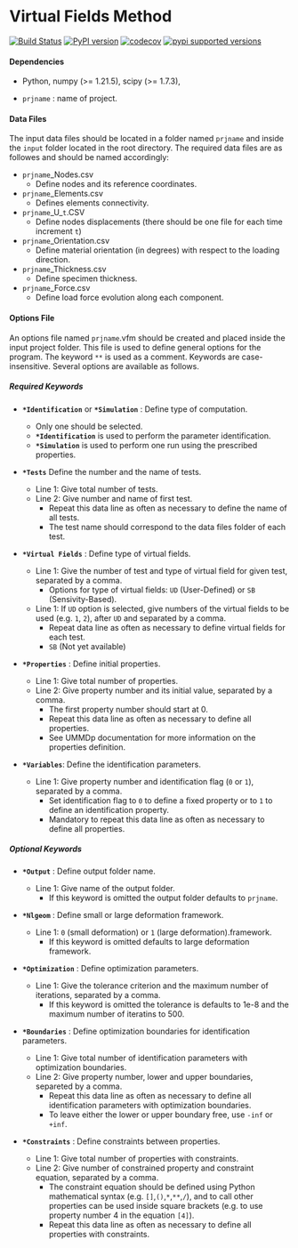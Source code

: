# Virtual Fields Method

[![Build Status](https://travis-ci.org/kubernetes-client/python.svg?branch=master)](https://travis-ci.org/kubernetes-client/python)
[![PyPI version](https://badge.fury.io/py/kubernetes.svg)](https://badge.fury.io/py/kubernetes)
[![codecov](https://codecov.io/gh/kubernetes-client/python/branch/master/graph/badge.svg)](https://codecov.io/gh/kubernetes-client/python "Non-generated packages only")
[![pypi supported versions]()]()

#### Dependencies

- Python, numpy (>= 1.21.5), scipy (>= 1.7.3), 


- `prjname` : name of project.

#### Data Files

The input data files should be located in a folder named `prjname` and inside the `input` folder located in the root directory. The required data files are as followes and should be named accordingly:
- `prjname`_Nodes.csv
    - Define nodes and its reference coordinates.
- `prjname`_Elements.csv
    - Defines elements connectivity.
- `prjname`\_U_`t`.CSV
    - Define nodes displacements (there should be one file for each time increment `t`)
- `prjname`_Orientation.csv
    - Define material orientation (in degrees) with respect to the loading direction.
- `prjname`_Thickness.csv
    - Define specimen thickness.
- `prjname`_Force.csv
    - Define load force evolution along each component.

#### Options File

An options file named `prjname`.vfm should be created and placed inside the input project folder. This file is used to define general options for the program. The keyword `**` is used as a comment. Keywords are case-insensitive. Several options are available as follows.

##### Required Keywords

- **`*Identification`** or **`*Simulation`** : Define type of computation.
  - Only one should be selected. 
  - **`*Identification`** is used to perform the parameter identification.
  - **`*Simulation`** is used to perform one run using the prescribed properties.

- **`*Tests`** Define the number and the name of tests.
  - Line 1: Give total number of tests.
  - Line 2: Give number and name of first test.
    - Repeat this data line as often as necessary to define the name of all tests.
    - The test name should correspond to the data files folder of each test.

- **`*Virtual Fields`** : Define type of virtual fields.
  - Line 1: Give the number of test and type of virtual field for given test, separated by a comma.
    - Options for type of virtual fields: `UD` (User-Defined) or `SB` (Sensivity-Based). 
  - Line 1: If `UD` option is selected, give numbers of the virtual fields to be used (e.g. `1`, `2`), after `UD` and separated by a comma. 
    - Repeat data line as often as necessary to define virtual fields for each test.
    - `SB` (Not yet available)

- **`*Properties`** : Define initial properties.
  - Line 1: Give total number of properties.
  - Line 2: Give property number and its initial value, separated by a comma.
    - The first property number should start at 0.
    - Repeat this data line as often as necessary to define all properties.
    - See UMMDp documentation for more information on the properties definition.

- **`*Variables`**: Define the identification parameters. 
  - Line 1: Give property number and identification flag (`0` or `1`), separated by a comma. 
    - Set identification flag to `0` to define a fixed property or to `1` to define an identification property.
    - Mandatory to repeat this data line as often as necessary to define all properties.

##### Optional Keywords

- **`*Output`** : Define output folder name.
  - Line 1: Give name of the output folder.
    - If this keyword is omitted the output folder defaults to `prjname`.
 
- **`*Nlgeom`** : Define small or large deformation framework.
  - Line 1: `0` (small deformation) or `1` (large deformation).framework. 
    - If this keyword is omitted defaults to large deformation framework.

- **`*Optimization`** : Define optimization parameters.
  - Line 1: Give the tolerance criterion and the maximum number of iterations, separated by a comma. 
    - If this keyword is omitted the tolerance is defaults to 1e-8 and the maximum number of iteratins to 500.

- **`*Boundaries`** : Define optimization boundaries for identification parameters.
  - Line 1: Give total number of identification parameters with optimization boundaries.
  - Line 2: Give property number, lower and upper boundaries, separeted by a comma. 
    - Repeat this data line as often as necessary to define all identification parameters with optimization boundaries.
    - To leave either the lower or upper boundary free, use `-inf` or `+inf`.

- **`*Constraints`** : Define constraints between properties.
  - Line 1: Give total number of properties with constraints.
  - Line 2: Give number of constrained property and constraint equation, separated by a comma.
    - The constraint equation should be defined using Python mathematical syntax (e.g. `[]`,`()`,`*`,`**`,`/`), and to call other properties can be used inside square brackets (e.g. to use property number 4 in the equation `[4]`).
    - Repeat this data line as often as necessary to define all properties with constraints.
